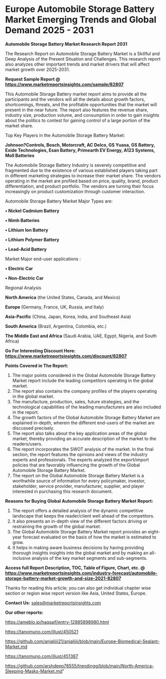  # Europe Automobile Storage Battery Market Emerging Trends and Global Demand 2025 - 2031

<strong>Automobile Storage Battery Market Research Report 2031</strong>

The Research Report on Automobile Storage Battery Market is a Skillful and Deep Analysis of the Present Situation and Challenges. This research report also analyzes other important trends and market drivers that will affect market growth over 2025-2031.

<strong>Request Sample Report @ <a href=https://www.marketreportsinsights.com/sample/82807>https://www.marketreportsinsights.com/sample/82807</a></strong>

This Automobile Storage Battery market report aims to provide all the participants and the vendors will all the details about growth factors, shortcomings, threats, and the profitable opportunities that the market will present in the near future. The report also features the revenue share, industry size, production volume, and consumption in order to gain insights about the politics to contest for gaining control of a large portion of the market share.

Top Key Players in the Automobile Storage Battery Market:

<strong>Johnson?Controls, Bosch, Motorcraft, AC Delco, GS Yuasa, GS Battery, Exide Technologies, Esan Battery, Primearth EV Energy, A123 Systems, Moll Batteries</strong>

The Automobile Storage Battery Industry is severely competitive and fragmented due to the existence of various established players taking part in different marketing strategies to increase their market share. The vendors operating in the market are profiled based on price, quality, brand, product differentiation, and product portfolio. The vendors are turning their focus increasingly on product customization through customer interaction.

Automobile Storage Battery Market Major Types are:

<strong>• Nickel Cadmium Battery

• Nimh Batteries

• Lithium Ion Battery

• Lithium Polymer Battery

• Lead-Acid Battery</strong>

Market Major end-user applications :

<strong>• Electric Car

• Non-Electric Car</strong>

Regional Analysis

</u><strong><b>North America</b></strong> (the United States, Canada, and Mexico)

<strong><b>Europe </b></strong>(Germany, France, UK, Russia, and Italy)

<strong><b>Asia-Pacific</b></strong> (China, Japan, Korea, India, and Southeast Asia)

<strong><b>South America</b></strong> (Brazil, Argentina, Colombia, etc.)

<strong><b>The Middle East and Africa</b></strong> (Saudi Arabia, UAE, Egypt, Nigeria, and South Africa)

<strong>Go For Interesting Discount Here: <a href=https://www.marketreportsinsights.com/discount/82807>https://www.marketreportsinsights.com/discount/82807</a></strong>

<strong>Points Covered in The Report:</strong>
<ol>
  <li>The major points considered in the Global Automobile Storage Battery Market report include the leading competitors operating in the global market.</li>
  <li>The report also contains the company profiles of the players operating in the global market.</li>
  <li>The manufacture, production, sales, future strategies, and the technological capabilities of the leading manufacturers are also included in the report.</li>
  <li>The growth factors of the Global Automobile Storage Battery Market are explained in-depth, wherein the different end-users of the market are discussed precisely.</li>
  <li>The report also talks about the key application areas of the global market, thereby providing an accurate description of the market to the readers/users.</li>
  <li>The report incorporates the SWOT analysis of the market. In the final section, the report features the opinions and views of the industry experts and professionals. The experts analyzed the export/import policies that are favorably influencing the growth of the Global Automobile Storage Battery Market.</li>
  <li>The report on the Global Automobile Storage Battery Market is a worthwhile source of information for every policymaker, investor, stakeholder, service provider, manufacturer, supplier, and player interested in purchasing this research document.</li>
</ol>
<strong>Reasons for Buying Global Automobile Storage Battery Market Report:</strong>

<ol>
  <li>The report offers a detailed analysis of the dynamic competitive landscape that keeps the reader/client well ahead of the competitors.</li>
  <li>It also presents an in-depth view of the different factors driving or restraining the growth of the global market.</li>
  <li>The Global Automobile Storage Battery Market report provides an eight-year forecast evaluated on the basis of how the market is estimated to grow.</li>
  <li>It helps in making aware business decisions by having providing thorough insights insights into the global market and by making an all-inclusive analysis of the key market segments and sub-segments.</li>
</ol>
<strong>Access full Report Description, TOC, Table of Figure, Chart, etc. @ <a href=https://www.marketreportsinsights.com/industry-forecast/automobile-storage-battery-market-growth-and-size-2021-82807>https://www.marketreportsinsights.com/industry-forecast/automobile-storage-battery-market-growth-and-size-2021-82807</a></strong>


Thanks for reading this article; you can also get individual chapter wise section or region wise report version like Asia, United States, Europe.

<strong>Contact Us:</strong>
sales@marketreportsinsights.com

<strong>Our other reports:</strong>

<a href=https://ameblo.jp/haqsaif/entry-12885898980.html>https://ameblo.jp/haqsaif/entry-12885898980.html</a>

<a href=https://tanomuno.com/illust/450521>https://tanomuno.com/illust/450521</a>

<a href=https://github.com/anjaliiii21/anjaliiii/blob/main/Europe-Biomedical-Sealant-Market.md>https://github.com/anjaliiii21/anjaliiii/blob/main/Europe-Biomedical-Sealant-Market.md</a>

<a href=https://tanomuno.com/illust/451387>https://tanomuno.com/illust/451387</a>

<a href=https://github.com/arshdeep76555/trendingg/blob/main/North-America-Sleeping-Masks-Market.md>https://github.com/arshdeep76555/trendingg/blob/main/North-America-Sleeping-Masks-Market.md</a>"
